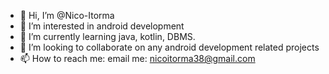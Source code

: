 - 👋 Hi, I’m @Nico-Itorma
- 👀 I’m interested in android development
- 🌱 I’m currently learning java, kotlin, DBMS.
- 💞️ I’m looking to collaborate on any android development related projects
- 📫 How to reach me: 
email me: nicoitorma38@gmail.com 

<!---
Nico-Itorma/Nico-Itorma is a ✨ special ✨ repository because its `README.md` (this file) appears on your GitHub profile.
You can click the Preview link to take a look at your changes.
--->
